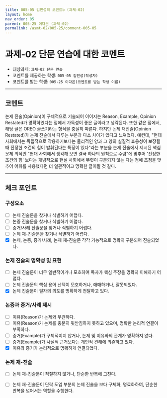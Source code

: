 ```yaml
---
title: 005-05 김민성의 코멘트b (과제-02) 
layout: home
nav_order: 05
parent: 005-25 이다은 (과제-02)
permalink: /asmt-02/005-25/comment-005-05
---
```


# 과제-02 단문 연습에 대한 코멘트

- 대상과제: `과제-02 단문 연습`
- 코멘트를 제공하는 학생: `005-05 김민성(작성자)` 
- 코멘트를 받는 학생: `005-25 이다은(코멘트를 받는 학생 이름)` 

---

## 코멘트

논제 진술(Opinion)이 구체적으로 기술되어 이어지는 Reason, Example, Opinion Restated가 명확하였다는 점에서 가독성이 좋은 글이라고 생각된다. 또한 같은 점에서, 해당 글은 OREO 글쓰기라는 형식을 충실히 따른다. 하지만 논제 재진술(Opinion Restated)가 논제 진술에서 다루는 부분과 다소 차이가 있다고 느껴졌다. 예컨대, "현대 사회에서는 독립적으로 작용하기보다는 물리적인 양과 그 양의 실질적 효용성이 보장될 때 진정한 조건의 힘이 발휘된다는 특징이 있다"라는 부분을 논제 진술에서 제시된 핵심 문제 의식인 "현대 사회에서 생각해 보면 결국 하나의 원칙으로 수렴"에 맞추어 '진정한 조건의 힘' 보다는 개념적으로 현실 사회에서 뚜렷이 구분되지 않는 다는 점에 초점을 맞추어 어휘를 사용했다면 더 일관적이고 명확한 글이될 것 같다.

---

## 체크 포인트

### **구성요소**
- [ ] 논제 진술문을 찾거나 식별하기 어렵다.
- [ ] 논증 진술문을 찾거나 식별하기 어렵다.
- [ ] 증거/사례 진술문을 찾거나 식별하기 어렵다.
- [ ] 논제 재-진술문을 찾거나 식별하기 어렵다.
- [x] 논제, 논증, 증거/사례, 논제 재-진술문 각각 기능적으로 명확히 구분되어 진술되었다.

### **논제 진술의 명확성 및 표현**  
- [ ] 논제 진술문이 너무 일반적이거나 모호하여 독자가 핵심 주장을 명확히 이해하기 어렵다.  
- [ ] 논제 진술문의 핵심 용어 선택이 모호하거나, 애매하거나, 잘못되었다.  
- [x] 논제 진술문이 필자의 의도를 명확하게 전달하고 있다.  

### **논증과 증거/사례 제시**  
- [ ] 이유(Reason)가 논제와 무관하다.
- [ ] 이유(Reason)가 논제를 충분히 뒷받침하지 못하고 있으며, 명확한 논리적 연결이 부족하다.  
- [ ] 증거(Example)가 구체적이지 않거나, 논제 및 이유와의 관계가 명확하지 않다. 
- [ ] 증거(Example)가 사실적 근거보다는 개인적 견해에 의존하고 있다.  
- [x] 이유와 증거가 논리적으로 명확하게 연결되었다.  

### **논제 재-진술**  
- [ ] 논제 재-진술문이 적절하지 않거나, 단순한 반복에 그친다.   
- [ ] 논제 재-진술문이 단락 도입 부분의 논제 진술을 보다 구체화, 명료화하여, 단순한 반복을 넘어서는 역할을 수행한다.  

